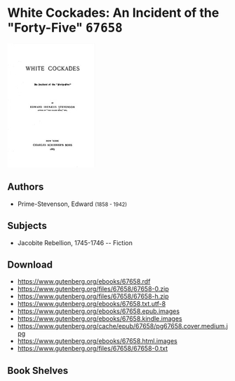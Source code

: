 # White Cockades: An Incident of the "Forty-Five" <kbd>67658</kbd>

![](./cover.medium.jpg "")

## Authors


 - Prime-Stevenson, Edward <small>(1858 - 1942)</small>

## Subjects


 - Jacobite Rebellion, 1745-1746 -- Fiction

## Download


 - https://www.gutenberg.org/ebooks/67658.rdf
 - https://www.gutenberg.org/files/67658/67658-0.zip
 - https://www.gutenberg.org/files/67658/67658-h.zip
 - https://www.gutenberg.org/ebooks/67658.txt.utf-8
 - https://www.gutenberg.org/ebooks/67658.epub.images
 - https://www.gutenberg.org/ebooks/67658.kindle.images
 - https://www.gutenberg.org/cache/epub/67658/pg67658.cover.medium.jpg
 - https://www.gutenberg.org/ebooks/67658.html.images
 - https://www.gutenberg.org/files/67658/67658-0.txt

## Book Shelves


